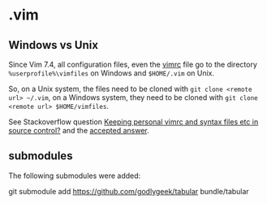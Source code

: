 # .vim

## Windows vs Unix

Since Vim 7.4, all configuration files, even the [vimrc](https://github.com/ReneNyffenegger/.vim/blob/master/vimrc) file go to the directory `%userprofile%\vimfiles` on Windows and
`$HOME/.vim` on Unix.

So, on a Unix system, the files need to be cloned with `git clone <remote url> ~/.vim`, on a Windows system, they need to be cloned with `git clone <remote url> $HOME/vimfiles`.

See Stackoverflow question [Keeping personal vimrc and syntax files etc in source control?](http://vi.stackexchange.com/questions/4027/keeping-personal-vimrc-and-syntax-files-etc-in-source-control)
and the [accepted answer](http://vi.stackexchange.com/a/4030/985).

## submodules

The following submodules were added:

   git submodule add https://github.com/godlygeek/tabular bundle/tabular
    
